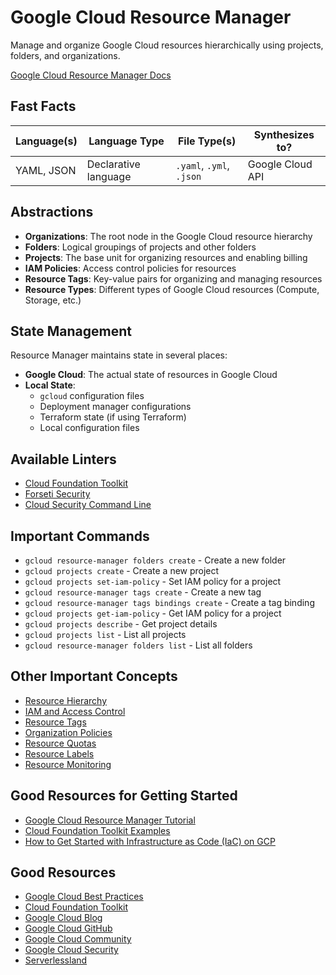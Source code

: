 # Google Cloud Resource Manager

Manage and organize Google Cloud resources hierarchically using projects, folders, and organizations.

[Google Cloud Resource Manager Docs](https://cloud.google.com/resource-manager/docs)

## Fast Facts

| Language(s)   | Language Type | File Type(s) | Synthesizes to?                         |
|--------------|-------------|------------------|----------------------|
| YAML, JSON | Declarative language | `.yaml`, `.yml`, `.json` | Google Cloud API |

## Abstractions

- **Organizations**: The root node in the Google Cloud resource hierarchy
- **Folders**: Logical groupings of projects and other folders
- **Projects**: The base unit for organizing resources and enabling billing
- **IAM Policies**: Access control policies for resources
- **Resource Tags**: Key-value pairs for organizing and managing resources
- **Resource Types**: Different types of Google Cloud resources (Compute, Storage, etc.)

## State Management

Resource Manager maintains state in several places:

- **Google Cloud**: The actual state of resources in Google Cloud
- **Local State**: 
  - `gcloud` configuration files
  - Deployment manager configurations
  - Terraform state (if using Terraform)
  - Local configuration files

## Available Linters

- [Cloud Foundation Toolkit](https://github.com/GoogleCloudPlatform/cloud-foundation-toolkit)
- [Forseti Security](https://github.com/forseti-security/forseti-security)
- [Cloud Security Command Line](https://cloud.google.com/sdk/gcloud/reference/security)

## Important Commands

- `gcloud resource-manager folders create` - Create a new folder
- `gcloud projects create` - Create a new project
- `gcloud projects set-iam-policy` - Set IAM policy for a project
- `gcloud resource-manager tags create` - Create a new tag
- `gcloud resource-manager tags bindings create` - Create a tag binding
- `gcloud projects get-iam-policy` - Get IAM policy for a project
- `gcloud projects describe` - Get project details
- `gcloud projects list` - List all projects
- `gcloud resource-manager folders list` - List all folders

## Other Important Concepts

- [Resource Hierarchy](https://cloud.google.com/resource-manager/docs/cloud-platform-resource-hierarchy)
- [IAM and Access Control](https://cloud.google.com/iam/docs)
- [Resource Tags](https://cloud.google.com/resource-manager/docs/tags/tags-overview)
- [Organization Policies](https://cloud.google.com/resource-manager/docs/organization-policy/overview)
- [Resource Quotas](https://cloud.google.com/resource-manager/docs/quotas)
- [Resource Labels](https://cloud.google.com/resource-manager/docs/creating-managing-labels)
- [Resource Monitoring](https://cloud.google.com/monitoring)

## Good Resources for Getting Started

- [Google Cloud Resource Manager Tutorial](https://cloud.google.com/resource-manager/docs/creating-managing-projects)
- [Cloud Foundation Toolkit Examples](https://github.com/GoogleCloudPlatform/cloud-foundation-toolkit/tree/master/dm/templates)
- [How to Get Started with Infrastructure as Code (IaC) on GCP](https://www.pluralsight.com/resources/blog/cloud/how-to-get-started-with-infrastructure-as-code-iac-on-gcp)

## Good Resources

- [Google Cloud Best Practices](https://cloud.google.com/docs/enterprise/best-practices-for-enterprise-organizations)
- [Cloud Foundation Toolkit](https://cloud.google.com/foundation-toolkit)
- [Google Cloud Blog](https://cloud.google.com/blog/products/identity-security)
- [Google Cloud GitHub](https://github.com/GoogleCloudPlatform)
- [Google Cloud Community](https://cloud.google.com/community)
- [Google Cloud Security](https://cloud.google.com/security)
- [Serverlessland](https://serverlessland.com/patterns?framework=GoogleCloud)
